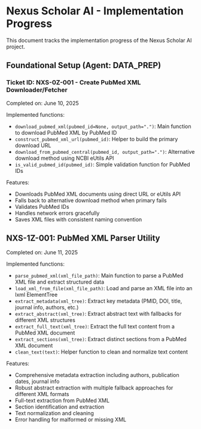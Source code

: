 # Nexus Scholar AI - Implementation Progress

This document tracks the implementation progress of the Nexus Scholar AI project.

## Foundational Setup (Agent: DATA_PREP)

### Ticket ID: NXS-0Z-001 - Create PubMed XML Downloader/Fetcher

Completed on: June 10, 2025

Implemented functions:
- `download_pubmed_xml(pubmed_id=None, output_path=".")`: Main function to download PubMed XML by PubMed ID
- `construct_pubmed_xml_url(pubmed_id)`: Helper to build the primary download URL
- `download_from_pubmed_central(pubmed_id, output_path=".")`: Alternative download method using NCBI eUtils API
- `is_valid_pubmed_id(pubmed_id)`: Simple validation function for PubMed IDs

Features:
- Downloads PubMed XML documents using direct URL or eUtils API
- Falls back to alternative download method when primary fails
- Validates PubMed IDs
- Handles network errors gracefully
- Saves XML files with consistent naming convention

## NXS-1Z-001: PubMed XML Parser Utility

Completed on: June 11, 2025

Implemented functions:
- `parse_pubmed_xml(xml_file_path)`: Main function to parse a PubMed XML file and extract structured data
- `load_xml_from_file(xml_file_path)`: Load and parse an XML file into an lxml ElementTree
- `extract_metadata(xml_tree)`: Extract key metadata (PMID, DOI, title, journal info, authors, etc.)
- `extract_abstract(xml_tree)`: Extract abstract text with fallbacks for different XML structures
- `extract_full_text(xml_tree)`: Extract the full text content from a PubMed XML document
- `extract_sections(xml_tree)`: Extract distinct sections from a PubMed XML document
- `clean_text(text)`: Helper function to clean and normalize text content

Features:
- Comprehensive metadata extraction including authors, publication dates, journal info
- Robust abstract extraction with multiple fallback approaches for different XML formats
- Full-text extraction from PubMed XML
- Section identification and extraction
- Text normalization and cleaning
- Error handling for malformed or missing XML
